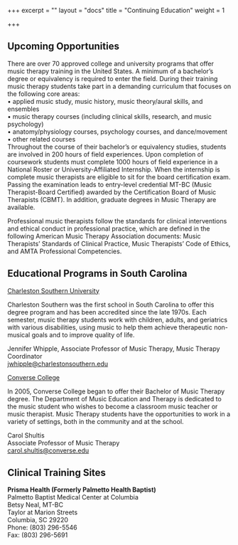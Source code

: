 +++
excerpt = ""
layout = "docs"
title = "Continuing Education"
weight = 1

+++

## Upcoming Opportunities

There are over 70 approved college and university programs that offer music therapy training in the United States. A minimum of a bachelor’s degree or equivalency is required to enter the field. During their training music therapy students take part in a demanding curriculum that focuses on the following core areas:  
• applied music study, music history, music theory/aural skills, and ensembles  
• music therapy courses (including clinical skills, research, and music psychology)  
• anatomy/physiology courses, psychology courses, and dance/movement  
• other related courses  
Throughout the course of their bachelor’s or equivalency studies, students are involved in 200 hours of field experiences. Upon completion of coursework students must complete 1000 hours of field experience in a National Roster or University-Affiliated Internship. When the internship is complete music therapists are eligible to sit for the board certification exam. Passing the examination leads to entry-level credential MT-BC (Music Therapist-Board Certified) awarded by the Certification Board of Music Therapists (CBMT). In addition, graduate degrees in Music Therapy are available.

Professional music therapists follow the standards for clinical interventions and ethical conduct in professional practice, which are defined in the following American Music Therapy Association documents: Music Therapists’ Standards of Clinical Practice, Music Therapists’ Code of Ethics, and AMTA Professional Competencies.

## Educational Programs in South Carolina

[Charleston Southern University](http://www.csuniv.edu/)

Charleston Southern was the first school in South Carolina to offer this degree program and has been accredited since the late 1970s. Each semester, music therapy students work with children, adults, and geriatrics with various disabilities, using music to help them achieve therapeutic non-musical goals and to improve quality of life.

Jennifer Whipple, Associate Professor of Music Therapy, Music Therapy Coordinator  
jwhipple@charlestonsouthern.edu

[Converse College](http://www.converse.edu/)

In 2005, Converse College began to offer their Bachelor of Music Therapy degree. The Department of Music Education and Therapy is dedicated to the music student who wishes to become a classroom music teacher or music therapist. Music Therapy students have the opportunities to work in a variety of settings, both in the community and at the school.

Carol Shultis  
Associate Professor of Music Therapy  
carol.shultis@converse.edu

## Clinical Training Sites

**Prisma Health (Formerly Palmetto Health Baptist)**  
Palmetto Baptist Medical Center at Columbia  
Betsy Neal, MT-BC  
Taylor at Marion Streets  
Columbia, SC 29220  
Phone: (803) 296-5546  
Fax: (803) 296-5691